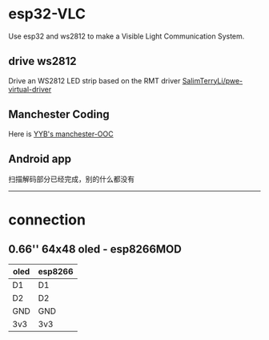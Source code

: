 # esp32-VLC

Use esp32 and ws2812 to make a Visible Light Communication System. 

## drive ws2812

Drive an WS2812 LED strip based on the RMT driver [SalimTerryLi/pwe-virtual-driver](https://github.com/SalimTerryLi/pwe-virtual-driver)

## Manchester Coding

Here is [YYB's manchester-OOC](https://paste.ubuntu.com/p/fJGT6d4YjY/)

## Android app

扫描解码部分已经完成，别的什么都没有

--------------

# connection

## 0.66'' 64x48 oled - esp8266MOD

| oled        | esp8266     |
| ----------- | ----------- |
| D1          | D1          |
| D2          | D2          |
| GND         | GND         |
| 3v3         | 3v3         |
